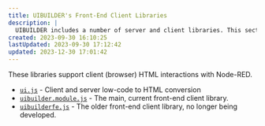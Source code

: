 ```yaml
---
title: UIBUILDER's Front-End Client Libraries
description: |
  UIBUILDER includes a number of server and client libraries. This section of the documentation provides developer information on the front-end client libraries.
created: 2023-09-30 16:10:25
lastUpdated: 2023-09-30 17:12:42
updated: 2023-12-30 17:01:42
---
```


These libraries support client (browser) HTML interactions with Node-RED.

* [`ui.js`](dev/client-libs/ui) - Client and server low-code to HTML conversion
* [`uibuilder.module.js`](dev/client-libs/uibuilder-module) - The main, current front-end client library.
* [`uibuilderfe.js`](dev/client-libs/uibuilderfe) - The older front-end client library, no longer being developed.
